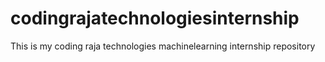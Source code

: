 # codingrajatechnologiesinternship
This is my coding raja technologies machinelearning internship repository
